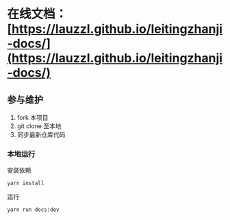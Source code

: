 # 在线文档：[https://lauzzl.github.io/leitingzhanji-docs/](https://lauzzl.github.io/leitingzhanji-docs/)

## 参与维护

1. fork 本项目
2. git clone 至本地
3. 同步最新仓库代码

### 本地运行

安装依赖

```shell
yarn install
```

运行

```shell
yarn run docs:dev
```